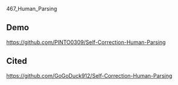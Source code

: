 467_Human_Parsing


## Demo

https://github.com/PINTO0309/Self-Correction-Human-Parsing

## Cited

https://github.com/GoGoDuck912/Self-Correction-Human-Parsing

